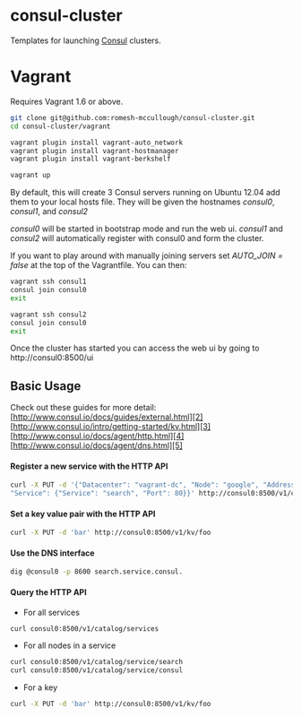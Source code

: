 consul-cluster
==============

Templates for launching [Consul][1] clusters.

# Vagrant
Requires Vagrant 1.6 or above.
```sh
git clone git@github.com:romesh-mccullough/consul-cluster.git
cd consul-cluster/vagrant

vagrant plugin install vagrant-auto_network
vagrant plugin install vagrant-hostmanager
vagrant plugin install vagrant-berkshelf

vagrant up
```
By default, this will create 3 Consul servers running on Ubuntu 12.04 add them to your local hosts file.  They will be given the hostnames *consul0*, *consul1*, and *consul2*

*consul0* will be started in bootstrap mode and run the web ui.  *consul1* and *consul2* will automatically register with consul0 and form the cluster.  

If you want to play around with manually joining servers set *AUTO_JOIN = false* at the top of the Vagrantfile.  You can then:
```sh
vagrant ssh consul1
consul join consul0
exit

vagrant ssh consul2
consul join consul0
exit
```

Once the cluster has started you can access the web ui by going to http://consul0:8500/ui

## Basic Usage

Check out these guides for more detail:
[http://www.consul.io/docs/guides/external.html][2]
[http://www.consul.io/intro/getting-started/kv.html][3]
[http://www.consul.io/docs/agent/http.html][4]
[http://www.consul.io/docs/agent/dns.html][5]
#### Register a new service with the HTTP API

```sh
curl -X PUT -d '{"Datacenter": "vagrant-dc", "Node": "google", "Address": "www.google.com",
"Service": {"Service": "search", "Port": 80}}' http://consul0:8500/v1/catalog/register
```
#### Set a key value pair with the HTTP API
```sh
curl -X PUT -d 'bar' http://consul0:8500/v1/kv/foo
```
#### Use the DNS interface
```sh
dig @consul0 -p 8600 search.service.consul.
```

#### Query the HTTP API
* For all services
```sh
curl consul0:8500/v1/catalog/services
```
* For all nodes in a service
```sh
curl consul0:8500/v1/catalog/service/search
curl consul0:8500/v1/catalog/service/consul
```
* For a key
```sh
curl -X PUT -d 'bar' http://consul0:8500/v1/kv/foo
```

  [1]: http://www.consul.io "Consul"
  [2]: http://www.consul.io/docs/guides/external.html
  [3]: http://www.consul.io/intro/getting-started/kv.html
  [4]: http://www.consul.io/docs/agent/http.html
  [5]: http://www.consul.io/docs/agent/dns.html